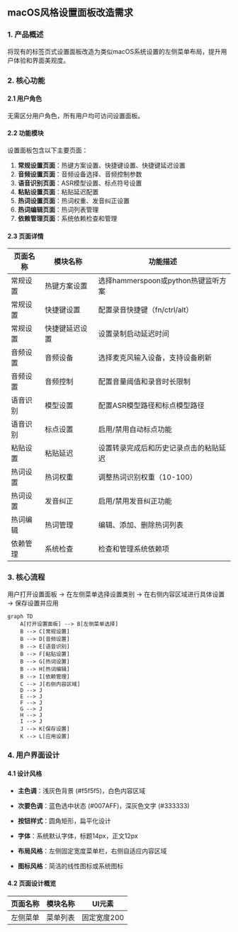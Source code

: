 ## macOS风格设置面板改造需求

### 1. 产品概述

将现有的标签页式设置面板改造为类似macOS系统设置的左侧菜单布局，提升用户体验和界面美观度。

### 2. 核心功能

#### 2.1 用户角色

无需区分用户角色，所有用户均可访问设置面板。

#### 2.2 功能模块

设置面板包含以下主要页面：

1. **常规设置页面**：热键方案设置、快捷键设置、快捷键延迟设置
2. **音频设置页面**：音频设备选择、音频控制参数
3. **语音识别页面**：ASR模型设置、标点符号设置
4. **粘贴设置页面**：粘贴延迟配置
5. **热词设置页面**：热词权重、发音纠正设置
6. **热词编辑页面**：热词列表管理
7. **依赖管理页面**：系统依赖检查和管理

#### 2.3 页面详情

| 页面名称 | 模块名称    | 功能描述                       |
| ---- | ------- | -------------------------- |
| 常规设置 | 热键方案设置  | 选择hammerspoon或python热键监听方案 |
| 常规设置 | 快捷键设置   | 配置录音快捷键（fn/ctrl/alt）       |
| 常规设置 | 快捷键延迟设置 | 设置录制启动延迟时间                 |
| 音频设置 | 音频设备    | 选择麦克风输入设备，支持设备刷新           |
| 音频设置 | 音频控制    | 配置音量阈值和录音时长限制              |
| 语音识别 | 模型设置    | 配置ASR模型路径和标点模型路径           |
| 语音识别 | 标点设置    | 启用/禁用自动标点功能                |
| 粘贴设置 | 粘贴延迟    | 设置转录完成后和历史记录点击的粘贴延迟        |
| 热词设置 | 热词权重    | 调整热词识别权重（10-100）           |
| 热词设置 | 发音纠正    | 启用/禁用发音纠正功能                |
| 热词编辑 | 热词管理    | 编辑、添加、删除热词列表               |
| 依赖管理 | 系统检查    | 检查和管理系统依赖项                 |

### 3. 核心流程

用户打开设置面板 → 在左侧菜单选择设置类别 → 在右侧内容区域进行具体设置 → 保存设置并应用

```mermaid
graph TD
    A[打开设置面板] --> B[左侧菜单选择]
    B --> C[常规设置]
    B --> D[音频设置]
    B --> E[语音识别]
    B --> F[粘贴设置]
    B --> G[热词设置]
    B --> H[热词编辑]
    B --> I[依赖管理]
    C --> J[右侧内容区域]
    D --> J
    E --> J
    F --> J
    G --> J
    H --> J
    I --> J
    J --> K[保存设置]
    K --> L[应用设置]
```

### 4. 用户界面设计

#### 4.1 设计风格

* **主色调**：浅灰色背景 (#f5f5f5)，白色内容区域

* **次要色调**：蓝色选中状态 (#007AFF)，深灰色文字 (#333333)

* **按钮样式**：圆角矩形，扁平化设计

* **字体**：系统默认字体，标题14px，正文12px

* **布局风格**：左侧固定宽度菜单栏，右侧自适应内容区域

* **图标风格**：简洁的线性图标或系统图标

#### 4.2 页面设计概览

| 页面名称 | 模块名称 | UI元素    |
| ---- | ---- | ------- |
| 左侧菜单 | 菜单列表 | 固定宽度200 |

